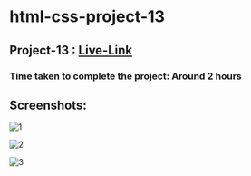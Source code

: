 # html-css-project-13

## Project-13 : [Live-Link](https://html-css-proj-13.netlify.app/)

### Time taken to complete the project: Around 2 hours

## Screenshots:

![1](https://user-images.githubusercontent.com/110112176/186402096-d252c164-0620-47dd-ab59-5c116da6e31f.png)


![2](https://user-images.githubusercontent.com/110112176/186402116-d6c556c2-0ea8-4522-8b25-32a7cac6ffeb.png)


![3](https://user-images.githubusercontent.com/110112176/186402132-aba6b2ca-819e-45f1-8fdb-ded0746424f3.png)
